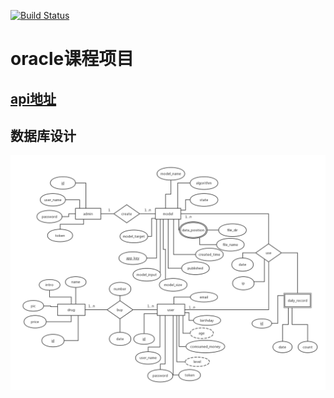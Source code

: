 [![Build Status](https://travis-ci.org/PanruifengWawa/oracle-.svg?branch=master)](https://travis-ci.org/PanruifengWawa/oracle-)
# oracle课程项目
## [api地址](https://coding.net/s/81f1f704-deec-4f4f-9026-151efa9dae31)
## 数据库设计
![Alt db](dbDesign/oracle_db_design.png)
